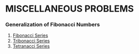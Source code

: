 # MISCELLANEOUS PROBLEMS

### Generalization of Fibonacci Numbers
1. [Fibonacci Series](https://github.com/bishtanuj/python/blob/main/MISCELLANEOUS%20PROBLEMS/Fibonacci%20Series/fibonacci_Series.py)
2. [Tribonacci Series](https://github.com/bishtanuj/python/blob/main/MISCELLANEOUS%20PROBLEMS/Tribonacci%20Series/tribonacci_series.py)
3. [Tetranacci Series](https://github.com/bishtanuj/python/blob/main/MISCELLANEOUS%20PROBLEMS/Tetranacci%20Series/tetranacci_series.py)
